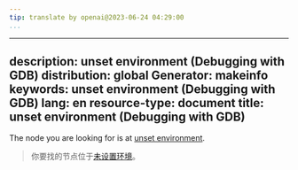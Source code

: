 ```yaml
---
tip: translate by openai@2023-06-24 04:29:00
...
```

---
description: unset environment (Debugging with GDB)
distribution: global
Generator: makeinfo
keywords: unset environment (Debugging with GDB)
lang: en
resource-type: document
title: unset environment (Debugging with GDB)
---

The node you are looking for is at [unset environment](Environment.html#unset-environment).

> 你要找的节点位于[未设置环境](Environment.html#unset-environment)。
